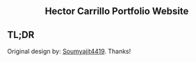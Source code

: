 <h2 align="center">
  Hector Carrillo Portfolio Website<br/>
</h2>

## TL;DR

Original design by: [Soumyajit4419](https://github.com/soumyajit4419/Portfolio). Thanks!
